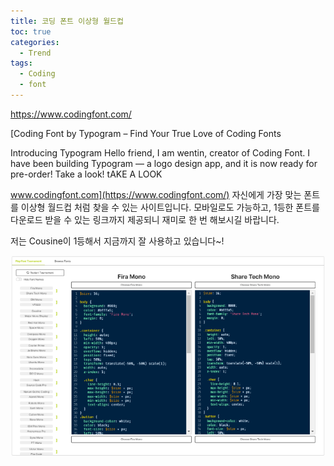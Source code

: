 ```yaml
---
title: 코딩 폰트 이상형 월드컵
toc: true
categories:
  - Trend
tags:
  - Coding
  - font
---
```


<https://www.codingfont.com/>


[Coding Font by Typogram – Find Your True Love of Coding Fonts


Introducing Typogram Hello friend, I am wentin, creator of Coding Font. I have been building Typogram — a logo design app, and it is now ready for pre-order! Take a look! tAKE A LOOK


www.codingfont.com](https://www.codingfont.com/)
자신에게 가장 맞는 폰트를 이상형 월드컵 처럼 찾을 수 있는 사이트입니다. 모바일로도 가능하고, 1등한 폰트를 다운로드 받을 수 있는 링크까지 제공되니 재미로 한 번 해보시길 바랍니다.


저는 Cousine이 1등해서 지금까지 잘 사용하고 있습니다~!


![font versus](/assets/images/posts/2022-5-30-tistory-post-27/img-1.png)


